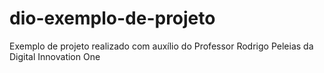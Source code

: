 # dio-exemplo-de-projeto
Exemplo de projeto realizado com auxílio do Professor Rodrigo Peleias da Digital Innovation One
